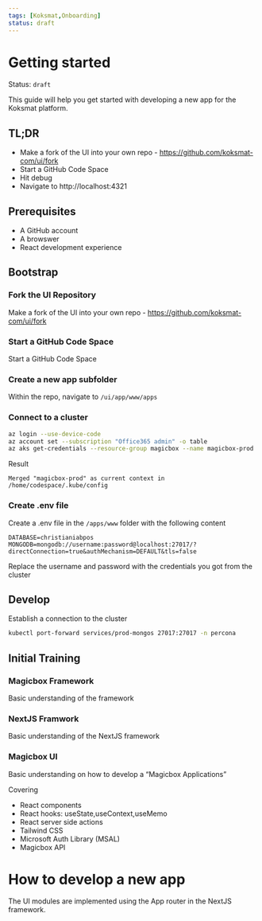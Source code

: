 ```yaml
---
tags: [Koksmat,Onboarding]
status: draft
---
```

# Getting started

Status: `draft`

This guide will help you get started with developing a new app for the Koksmat platform.

## TL;DR
- Make a fork of the UI into your own repo - https://github.com/koksmat-com/ui/fork
- Start a GitHub Code Space
- Hit debug 
- Navigate to http://localhost:4321


## Prerequisites
- A GitHub account
- A browswer
- React development experience




## Bootstrap

### Fork the UI Repository

Make a fork of the UI into your own repo - https://github.com/koksmat-com/ui/fork

### Start a GitHub Code Space

Start a GitHub Code Space

### Create a new app subfolder

Within the repo, navigate to `/ui/app/www/apps`

### Connect to a cluster

```bash
az login --use-device-code
az account set --subscription "Office365 admin" -o table
az aks get-credentials --resource-group magicbox --name magicbox-prod
```

Result

```text
Merged "magicbox-prod" as current context in /home/codespace/.kube/config
```

### Create .env file
Create a .env file in the `/apps/www` folder with the following content

```text
DATABASE=christianiabpos
MONGODB=mongodb://username:password@localhost:27017/?directConnection=true&authMechanism=DEFAULT&tls=false
```

Replace the username and password with the credentials you got from the cluster

## Develop
Establish a connection to the cluster


```bash
kubectl port-forward services/prod-mongos 27017:27017 -n percona
```


## Initial Training


### Magicbox Framework
Basic understanding of the framework

###  NextJS Framwork
Basic understanding of the NextJS framework

### Magicbox UI 
Basic understanding on how to develop a “Magicbox Applications” 

Covering 
- React components 
- React hooks: useState,useContext,useMemo
- React server side actions
- Tailwind CSS
- Microsoft Auth Library (MSAL)
- Magicbox API

# How to develop a new app
The UI modules are implemented using the App router in the NextJS framework.

